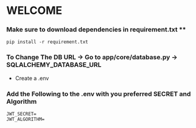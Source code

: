 # WELCOME

### Make sure to download dependencies in requirement.txt **

```
pip install -r requirement.txt
```

### To Change The DB URL -> Go to app/core/database.py -> SQLALCHEMY_DATABASE_URL

- Create a .env

### Add the Following to the .env with you preferred SECRET and Algorithm

```
JWT_SECRET=
JWT_ALGORITHM=
```
